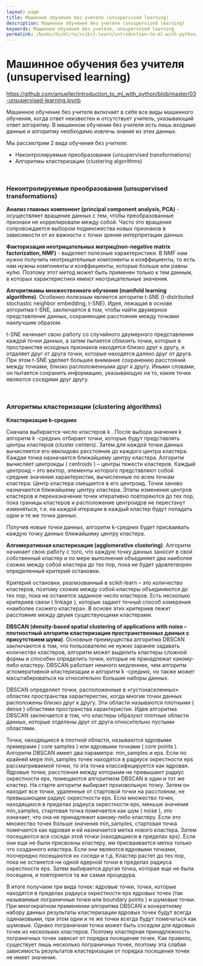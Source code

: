 ```yaml
---
layout: page
title: Машинное обучения без учителя (unsupervised learning)
description: Машинное обучения без учителя (unsupervised learning)
keywords: Машинное обучения без учителя, unsupervised learning
permalink: /books/ds/ml/ru/scikit-learn/introduction-to-ml-with-python/unsupervised-learning/
---
```


# Машинное обучения без учителя (unsupervised learning)

https://github.com/amueller/introduction_to_ml_with_python/blob/master/03-unsupervised-learning.ipynb

Машинное обучение без учителя включает в себя все виды машинного обучения, когда ответ неизвестен и отсутствует учитель, указывающий ответ алгоритму. В машинном обучении без учителя есть лишь входные данные
и алгоритму необходимо извлечь знания из этих данных.

Мы рассмотрим 2 вида обучения без учителя:

- Неконтролируемые преобразования (unsupervised transformations)
- Алгоритмы кластеризации (clustering algorithms)

<br/>

### Неконтролируемые преобразования (unsupervised transformations)

**Анализ главных компонент (principal component analysis, PCA)** - осуществляет вращение данных с тем, чтобы преобразованные признаки не коррелировали между собой. Часто это вращение сопровождается выбором подмножества новых признаков в зависимости от их важности с точки зрения интерпретации данных.

**Факторизация неотрицательных матриц(non-negative matrix factorization, NMF)** - выделяет полезные характеристики. В NMF нам нужно получить неотрицательные компоненты и коэффициенты, то есть нам нужны компоненты и коэффициенты, которые больше или равны нулю. Поэтому этот метод может быть применен только к тем данным, в которых характеристики имеют неотрицательные значения.

**Алгоритмамы множественного обучения (manifold learning algorithms)**. Особенно полезным является алгоритм t-SNE (t-distributed stochastic neighbor embedding, t-SNE). Идея, лежащая в основе алгоритма t-SNE, заключается в том, чтобы найти двумерное представление данных, сохраняющее расстояния между точками наилучшим образом.

t-SNE начинает свою работу со случайного двумерного представления каждой точки данных, а затем пытается сблизить точки, которые в пространстве исходных признаков находятся близко друг к другу, и отдаляет друг от друга точки, которые находятся далеко друг от друга. При этом t-SNE уделяет большее внимание сохранению расстояний между точками, близко расположенными друг к другу. Иными словами, он пытается сохранить информацию, указывающую на то, какие точки являются соседями друг другу.

<br/>

### Алгоритмы кластеризации (clustering algorithms)

**Кластеризация k-средних**

Сначала выбирается число кластеров k . После выбора значения k алгоритм k -средних отбирает точки, которые будут представлять центры кластеров (cluster centers). Затем для каждой точки данных вычисляется его евклидово расстояние до каждого центра кластера. Каждая точка назначается ближайшему центру кластера. Алгоритм вычисляет центроиды ( centroids ) – центры тяжести кластеров. Каждый центроид – это вектор, элементы которого представляют собой средние значения характеристик, вычисленные по всем точкам кластера. Центр кластера смещается в его центроид. Точки заново назначаются ближайшему центру кластера. Этапы изменения центров кластеров и переназначения точек итеративно повторяются до тех пор, пока границы кластеров и расположение центроидов не перестанут изменяться, т.е. на каждой итерации в каждый кластер будут попадать одни и те же точки данных.

Получив новые точки данных, алгоритм k-средних будет присваивать каждую точку данных ближайшему центру кластера.

**Алгомеративная кластеризация (agglomerative clustering)**. Алгоритм начинает свою работу с того, что каждую точку данных заносит в свой собственный кластер и по мере выполнения объединяет два наиболее схожих между собой кластера до тех пор, пока не будет удовлетворен определенный критерий остановки.

Критерий остановки, реализованный в scikit-learn – это количество
кластеров, поэтому схожие между собой кластеры объединяются до тех
пор, пока не останется заданное число кластеров. Есть несколько
критериев связи ( linkage ), которые задают точный способ измерения
«наиболее схожего кластера». В основе этих критериев лежит расстояние
между двумя существующими кластерами.

**DBSCAN (density-based spatial clustering of applications with noise – плотностный алгоритм кластеризации пространственных данных с присутствием шума)**. Основные преимущества алгоритма DBSCAN заключаются в том, что пользователю не нужно заранее задавать количество кластеров, алгоритм может выделить кластеры сложной формы и способен определить точки, которые не принадлежат какому-либо кластеру. DBSCAN работает немного медленнее, чем алгоритм агломеративной кластеризации и алгоритм k -средних, но также может масштабироваться на относительно большие наборы данных.

DBSCAN определяет точки, расположенные в «густонаселенных» областях пространства характеристик, когда многие точки данных расположены близко друг к другу. Эти области называются плотными ( dense ) областями пространства характеристик. Идея алгоритма DBSCAN заключается в том, что кластеры образуют плотные области данных, которые отделены друг от друга относительно пустыми областями.

Точки, находящиеся в плотной области, называются ядровыми примерами ( core samples ) или ядровыми точками ( core points ). Алгоритм DBSCAN имеет два параметра: min_samples и eps. Если по крайней мере min_samples точек находятся в радиусе окрестности eps рассматриваемой точки, то эта точка классифицируется как ядровая. Ядровые точки, расстояния между которыми не превышают радиус окрестности eps, помещаются алгоритмом DBSCAN в один и тот же кластер. На старте алгоритм выбирает произвольную точку. Затем он находит все точки, удаленные от стартовой точки на расстоянии, не превышающем радиус окрестности eps. Если множество точек, находящихся в пределах радиуса окрестности eps, меньше значения min_samples, стартовая точка помечается как шум ( noise ), это означает, что она не принадлежит какому-либо кластеру. Если это множество точек больше значения min_samples, стартовая точка помечается как ядровая и ей назначается метка нового кластера. Затем посещаются все соседи этой точки (находящиеся в пределах eps). Если они еще не были присвоены кластеру, им присваивается метка только что созданного кластера. Если они являются ядровыми точками, поочередно посещаются их соседи и т.д. Кластер растет до тех пор, пока не останется ни одной ядерной точки в пределах радиуса окрестности eps. Затем выбирается другая точка, которая еще не была посещена, и повторяется та же самая процедура.

В итоге получаем три вида точек: ядровые точки, точки, которые находятся в пределах радиуса окрестности eps ядровых точек (так называемые пограничные точки или boundary points ) и шумовые точки. При многократном применении алгоритма DBSCAN к конкретному набору данных результаты кластеризации ядровых точек будут всегда одинаковыми, при этом одни и те же точки всегда будут помечаться как шумовые. Однако пограничная точка может быть соседом для ядровых точек из нескольких кластеров. Поэтому кластерная принадлежность пограничных точек зависит от порядка посещения точек. Как правило, существует лишь несколько пограничных точек, поэтому эта слабая зависимость результатов кластеризации от порядка посещения точек не имеет значения.
